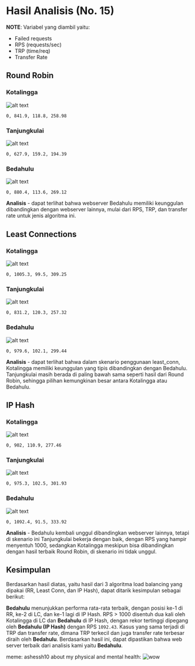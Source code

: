 # Hasil Analisis (No. 15)

**NOTE**: Variabel yang diambil yaitu:
- Failed requests
- RPS (requests/sec)
- TRP (time/req)
- Transfer Rate

## Round Robin

### Kotalingga
![alt text](assets/analysis/RR1.png)

`0, 841.9, 118.8, 258.98`

### Tanjungkulai
![alt text](assets/analysis/RR2.png)

`0, 627.9, 159.2, 194.39`

### Bedahulu
![alt text](assets/analysis/RR3.png)

`0, 880.4, 113.6, 269.12`

**Analisis** - dapat terlihat bahwa webserver Bedahulu memiliki keunggulan dibandingkan dengan webserver lainnya, mulai dari RPS, TRP, dan transfer rate untuk jenis algoritma ini.

## Least Connections

### Kotalingga
![alt text](assets/analysis/LC1.png)

`0, 1005.3, 99.5, 309.25`

### Tanjungkulai
![alt text](assets/analysis/LC2.png)

`0, 831.2, 120.3, 257.32`

### Bedahulu
![alt text](assets/analysis/LC3.png)

`0, 979.6, 102.1, 299.44`

**Analisis** - dapat terlihat bahwa dalam skenario penggunaan least_conn, Kotalingga memiliki keunggulan yang tipis dibandingkan dengan Bedahulu. Tanjungkulai masih berada di paling bawah sama seperti hasil dari Round Robin, sehingga pilihan kemungkinan besar antara Kotalingga atau Bedahulu.

## IP Hash

### Kotalingga
![alt text](assets/analysis/IH1.png)

`0, 902, 110.9, 277.46`

### Tanjungkulai
![alt text](assets/analysis/IH2.png)

`0, 975.3, 102.5, 301.93`

### Bedahulu
![alt text](assets/analysis/IH3.png)

`0, 1092.4, 91.5, 333.92`

**Analisis** - Bedahulu kembali unggul dibandingkan webserver lainnya, tetapi di skenario ini Tanjungkulai bekerja dengan baik, dengan RPS yang hampir menyentuh 1000, sedangkan Kotalingga meskipun bisa dibandingkan dengan hasil terbaik Round Robin, di skenario ini tidak unggul.

## Kesimpulan

Berdasarkan hasil diatas, yaitu hasil dari 3 algoritma load balancing yang dipakai (RR, Least Conn, dan IP Hash), dapat ditarik kesimpulan sebagai berikut: 

**Bedahulu** menunjukkan performa rata-rata terbaik, dengan posisi ke-1 di RR, ke-2 di LC, dan ke-1 lagi di IP Hash. RPS > 1000 disentuh dua kali oleh Kotalingga di LC dan **Bedahulu** di IP Hash, dengan rekor tertinggi dipegang oleh **Bedahulu (IP Hash)** dengan RPS `1092.43`. Kasus yang sama terjadi di TRP dan transfer rate, dimana TRP terkecil dan juga transfer rate terbesar diraih oleh **Bedahulu**. Berdasarkan hasil ini, dapat dipastikan bahwa web server terbaik dari analisis kami yaitu **Bedahulu**.

meme:
ashessh10 about my physical and mental health:
![wow](assets/analysis/wow.jpg)